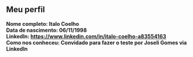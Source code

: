 Meu perfil
-------

**Nome completo: Italo Coelho**   
**Data de nascimento: 06/11/1998**   
**LinkedIn: https://www.linkedin.com/in/italo-coelho-a83554163**    
**Como nos conheceu: Convidado para fazer o teste por Joseli Gomes via LinkedIn**